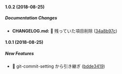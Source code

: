 #### 1.0.2 (2018-08-25)

##### Documentation Changes

* **CHANGELOG.md:**  :pill: 残っていた項目削除 ([34a8b97c](https://github.com/tyankatsu0105/git-cooperate-with-the-node/commit/34a8b97c9d7009cc0649994cd8e9bf7dd5f760b7))

#### 1.0.1 (2018-08-25)

##### New Features

- :tada: git-commit-setting から引き継ぎ ([bdde3419](https://github.com/tyankatsu0105/git-cooperate-with-the-node/commit/bdde34195a2f1ae178fea84ead1e6b660fb58481))
